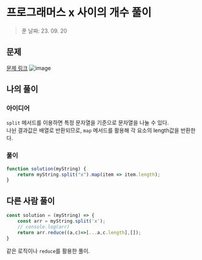 # 프로그래머스 x 사이의 개수 풀이
> 푼 날짜: 23. 09. 20

## 문제
[문제 링크](https://school.programmers.co.kr/learn/courses/30/lessons/181867)
![image](https://github.com/makepin2r/TIL/assets/39889583/ff804b2c-81f1-4b94-bb92-9ff51209a96f)

## 나의 풀이
### 아이디어
`split` 메서드를 이용하면 특정 문자열을 기준으로 문자열을 나눌 수 있다.  
나뉜 결과값은 배열로 반환되므로, `map` 메서드를 활용해 각 요소의 length값을 반환한다.
### 풀이
```javascript
function solution(myString) {
    return myString.split("x").map(item => item.length);
}
```

## 다른 사람 풀이
```javascript
const solution = (myString) => {
    const arr = myString.split('x');
    // console.log(arr)
    return arr.reduce((a,c)=>[...a,c.length],[]);
}
```
같은 로직이나 `reduce`를 활용한 풀이.
